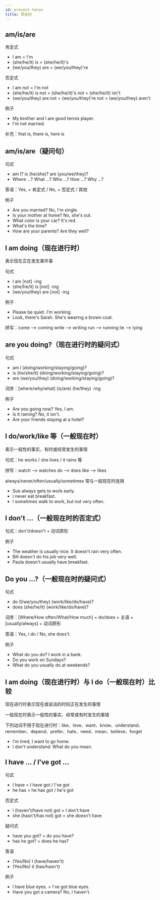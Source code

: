 ```yaml
---
id: present-tense
title: 现在时
---
```


## am/is/are

肯定式

- I am = I'm
- (she/he/it) is = (she/he/it)'s
- (we/you/they) are = (we/you/they)'re

否定式

- I am not = I'm not
- (she/he/it) is not = (she/he/it)'s not = (she/he/it) isn't
- (we/you/they) are not = (we/you/they)'re not = (we/you/they) aren't

例子

- My brother and I are good tennis player.
- I'm not married.

补充：that is, there is, here is

## am/is/are（疑问句）

句式

- am I? is (he/she)? are (you/we/they)?
- Where ...? What ...? Who ...? How ...? Why ...?

答语：Yes, + 肯定式 / No, + 否定式 / 其他

例子

- Are you married?    No, I'm single.
- Is your mother at home?    No, she's out.
- What color is your car?    It's red.
- What's the time?
- How are your parents? Are they well?

## I am doing（现在进行时）

表示现在正在发生某件事

句式

- I am [not] -ing
- (she/he/it) is [not] -ing
- (we/you/they) are [not] -ing

例子

- Please be quiet. I'm working.
- Look, there's Sarah. She's wearing a brown coat.

拼写：come —> coming    write —> writing    run —> running    lie —> lying

## are you doing?（现在进行时的疑问式）

句式

- am I (doing/working/staying/going)?
- is (he/she/it) (doing/working/staying/going)?
- are (we/you/they) (doing/working/staying/going)?

词序：[where/why/what] (is/are) (he/they) -ing

例子

- Are you going now?    Yes, I am.
- Is it raining?    No, it isn't.
- Are your friends staying at a hotel?

## I do/work/like 等（一般现在时）

表示一般性的事实，有时或经常发生的事情

句式：he works / she lives / it rains 等

拼写：watch —> watches    do —> does    like —> likes

always/never/often/usually/sometimes 常与一般现在时连用

- Sue always gets to work early.
- I never eat breakfast.
- I sometimes walk to work, but not very often.

## I don't ...（一般现在时的否定式）

句式：don't/doesn't + 动词原形

例子

- The weather is usually nice. It doesn't rain very often.
- Bill doesn't do his job very well.
- Paula doesn't usually have breakfast.

## Do you ...?（一般现在时的疑问式）

句式

- do (I/we/you/they) (work/like/do/have)?
- does (she/he/it) (work/like/do/have)?

词序：[Where/How often/What/How much] + do/does + 主语 + [usually/always] + 动词原形

答语：Yes, i do / No, she does't.

例子

- What do you do?    I work in a bank.
- Do you work on Sundays?
- What do you usually do at weekends?

## I am doing（现在进行时）与 I do（一般现在时）比较

现在进行时表示现在或说话的时刻正在发生的事情

一般现在时表示一般性的事实、经常或有时发生的事情

下列动词不用于现在进行时：like、love、want、know、understand、remember、depend、prefer、hate、need、mean、believe、forget

- I'm tired, I want to go home.
- I don't understand. What do you mean.

## I have ... / I've got ...

句式

- I have  =  I have got / I've got
- he has  =  he has got / he's got

否定式

- I (haven't/have not) got  =  I don't have
- she (hasn't/has not) got  =  she doesn't have

疑问式

- have you got?  =  do you have?
- has he got?  =  does he has?

答语

- (Yes/No) I (have/haven't)
- (Yes/No) it (has/hasn't)

例子

- I have blue eyes.  =  I've got blue eyes.
- Have you got a camera?    No, I haven't.